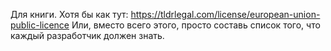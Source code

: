 Для книги. Хотя бы как тут: https://tldrlegal.com/license/european-union-public-licence
Или, вместо всего этого, просто составь список того, что каждый разработчик должен знать.